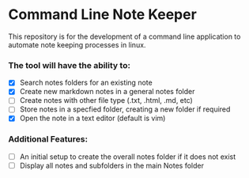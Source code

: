 # Command Line Note Keeper

This repository is for the development of a command line application to automate note keeping processes in linux.

### The tool will have the ability to:
- [x] Search notes folders for an existing note
- [x] Create new markdown notes in a general notes folder
- [ ] Create notes with other file type (.txt, .html, .md, etc)
- [ ] Store notes in a specfied folder, creating a new folder if required
- [x] Open the note in a text editor (default is vim)

### Additional Features:
- [ ] An initial setup to create the overall notes folder if it does not exist
- [ ] Display all notes and subfolders in the main Notes folder
